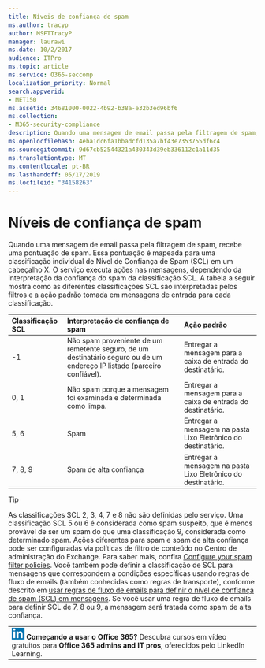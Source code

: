 ```yaml
---
title: Níveis de confiança de spam
ms.author: tracyp
author: MSFTTracyP
manager: laurawi
ms.date: 10/2/2017
audience: ITPro
ms.topic: article
ms.service: O365-seccomp
localization_priority: Normal
search.appverid:
- MET150
ms.assetid: 34681000-0022-4b92-b38a-e32b3ed96bf6
ms.collection:
- M365-security-compliance
description: Quando uma mensagem de email passa pela filtragem de spam, recebe uma pontuação de spam. Essa pontuação é mapeada para uma classificação individual de Nível de Confiança de Spam (SCL) em um cabeçalho X. O serviço executa ações nas mensagens, dependendo da interpretação da confiança do spam da classificação SCL. A tabela a seguir mostra como as diferentes classificações SCL são interpretadas pelos filtros e a ação padrão tomada em mensagens de entrada para cada classificação.
ms.openlocfilehash: 4eba1dc6fa1bbadcfd135a7bf43e7353755df6c4
ms.sourcegitcommit: 9d67cb52544321a430343d39eb336112c1a11d35
ms.translationtype: MT
ms.contentlocale: pt-BR
ms.lasthandoff: 05/17/2019
ms.locfileid: "34158263"
---
```

# <a name="spam-confidence-levels"></a>Níveis de confiança de spam

Quando uma mensagem de email passa pela filtragem de spam, recebe uma pontuação de spam. Essa pontuação é mapeada para uma classificação individual de Nível de Confiança de Spam (SCL) em um cabeçalho X. O serviço executa ações nas mensagens, dependendo da interpretação da confiança do spam da classificação SCL. A tabela a seguir mostra como as diferentes classificações SCL são interpretadas pelos filtros e a ação padrão tomada em mensagens de entrada para cada classificação.
  
|**Classificação SCL**|**Interpretação de confiança de spam**|**Ação padrão**|
|:-----|:-----|:-----|
|-1|Não spam proveniente de um remetente seguro, de um destinatário seguro ou de um endereço IP listado (parceiro confiável).|Entregar a mensagem para a caixa de entrada do destinatário.|
|0, 1|Não spam porque a mensagem foi examinada e determinada como limpa.|Entregar a mensagem para a caixa de entrada do destinatário.|
|5, 6|Spam|Entregar a mensagem na pasta Lixo Eletrônico do destinatário.|
|7, 8, 9|Spam de alta confiança|Entregar a mensagem na pasta Lixo Eletrônico do destinatário.|
   
> [!TIP]
> As classificações SCL 2, 3, 4, 7 e 8 não são definidas pelo serviço. Uma classificação SCL 5 ou 6 é considerada como spam suspeito, que é menos provável de ser um spam do que uma classificação 9, considerada como determinado spam. Ações diferentes para spam e spam de alta confiança pode ser configuradas via políticas de filtro de conteúdo no Centro de administração do Exchange. Para saber mais, confira [Configure your spam filter policies](configure-your-spam-filter-policies.md). Você também pode definir a classificação de SCL para mensagens que correspondem a condições específicas usando regras de fluxo de emails (também conhecidas como regras de transporte), conforme descrito em [usar regras de fluxo de emails para definir o nível de confiança de spam (SCL) em mensagens](use-mail-flow-rules-to-set-the-spam-confidence-level-scl-in-messages.md). Se você usar uma regra de fluxo de emails para definir SCL de 7, 8 ou 9, a mensagem será tratada como spam de alta confiança. 
  
||
|:-----|
|![O ícone pequeno do LinkedIn Learning](media/eac8a413-9498-4220-8544-1e37d1aaea13.png) **Começando a usar o Office 365?**         Descubra cursos em vídeo gratuitos para **Office 365 admins and IT pros**, oferecidos pelo LinkedIn Learning.|
   

